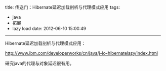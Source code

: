 title: 传送门：Hibernate延迟加载剖析与代理模式应用
tags:
  - java
  - 拓展
  - lazy load
date: 2012-06-10 15:00:49
---

Hibernate延迟加载剖析与代理模式应用：

http://www.ibm.com/developerworks/cn/java/j-lo-hibernatelazy/index.html

研究java的代理与对象延迟很有用。